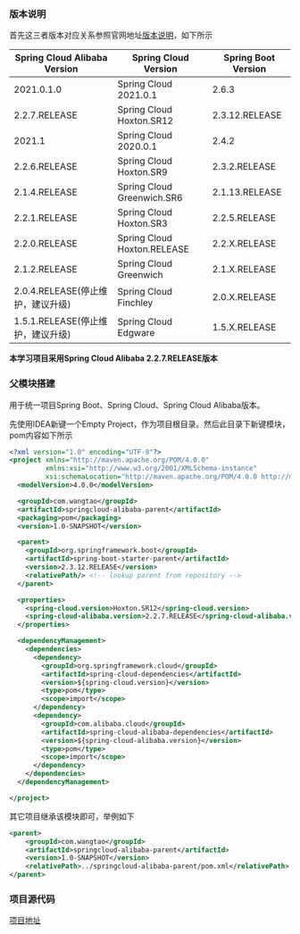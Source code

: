 ### 版本说明

首先这三者版本对应关系参照官网地址[版本说明](https://github.com/alibaba/spring-cloud-alibaba/wiki/%E7%89%88%E6%9C%AC%E8%AF%B4%E6%98%8E)，如下所示

| Spring Cloud Alibaba Version      | Spring Cloud Version        | Spring Boot Version |
| --------------------------------- | --------------------------- | ------------------- |
| 2021.0.1.0                        | Spring Cloud 2021.0.1       | 2.6.3               |
| 2.2.7.RELEASE                     | Spring Cloud Hoxton.SR12    | 2.3.12.RELEASE      |
| 2021.1                            | Spring Cloud 2020.0.1       | 2.4.2               |
| 2.2.6.RELEASE                     | Spring Cloud Hoxton.SR9     | 2.3.2.RELEASE       |
| 2.1.4.RELEASE                     | Spring Cloud Greenwich.SR6  | 2.1.13.RELEASE      |
| 2.2.1.RELEASE                     | Spring Cloud Hoxton.SR3     | 2.2.5.RELEASE       |
| 2.2.0.RELEASE                     | Spring Cloud Hoxton.RELEASE | 2.2.X.RELEASE       |
| 2.1.2.RELEASE                     | Spring Cloud Greenwich      | 2.1.X.RELEASE       |
| 2.0.4.RELEASE(停止维护，建议升级) | Spring Cloud Finchley       | 2.0.X.RELEASE       |
| 1.5.1.RELEASE(停止维护，建议升级) | Spring Cloud Edgware        | 1.5.X.RELEASE       |

**本学习项目采用Spring Cloud Alibaba 2.2.7.RELEASE版本**

### 父模块搭建

用于统一项目Spring Boot、Spring Cloud、Spring Cloud Alibaba版本。

先使用IDEA新键一个Empty Project，作为项目根目录。然后此目录下新键模块，pom内容如下所示

```xml
<?xml version="1.0" encoding="UTF-8"?>
<project xmlns="http://maven.apache.org/POM/4.0.0"
         xmlns:xsi="http://www.w3.org/2001/XMLSchema-instance"
         xsi:schemaLocation="http://maven.apache.org/POM/4.0.0 http://maven.apache.org/xsd/maven-4.0.0.xsd">
  <modelVersion>4.0.0</modelVersion>

  <groupId>com.wangtao</groupId>
  <artifactId>springcloud-alibaba-parent</artifactId>
  <packaging>pom</packaging>
  <version>1.0-SNAPSHOT</version>

  <parent>
    <groupId>org.springframework.boot</groupId>
    <artifactId>spring-boot-starter-parent</artifactId>
    <version>2.3.12.RELEASE</version>
    <relativePath/> <!-- lookup parent from repository -->
  </parent>

  <properties>
    <spring-cloud.version>Hoxton.SR12</spring-cloud.version>
    <spring-cloud-alibaba.version>2.2.7.RELEASE</spring-cloud-alibaba.version>
  </properties>

  <dependencyManagement>
    <dependencies>
      <dependency>
        <groupId>org.springframework.cloud</groupId>
        <artifactId>spring-cloud-dependencies</artifactId>
        <version>${spring-cloud.version}</version>
        <type>pom</type>
        <scope>import</scope>
      </dependency>
      <dependency>
        <groupId>com.alibaba.cloud</groupId>
        <artifactId>spring-cloud-alibaba-dependencies</artifactId>
        <version>${spring-cloud-alibaba.version}</version>
        <type>pom</type>
        <scope>import</scope>
      </dependency>
    </dependencies>
  </dependencyManagement>

</project>
```

其它项目继承该模块即可，举例如下

```xml
<parent>
    <groupId>com.wangtao</groupId>
    <artifactId>springcloud-alibaba-parent</artifactId>
    <version>1.0-SNAPSHOT</version>
    <relativePath>../springcloud-alibaba-parent/pom.xml</relativePath>
</parent>
```

### 项目源代码

[项目地址](https://github.com/wangtaoj/SpringCloudAlibaba)

